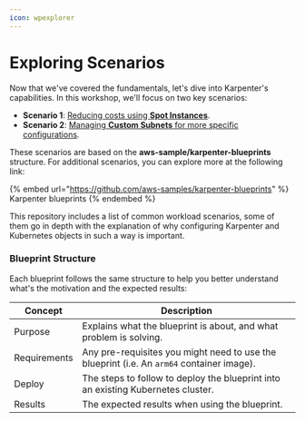 ```yaml
---
icon: wpexplorer
---
```


# Exploring Scenarios

Now that we've covered the fundamentals, let's dive into Karpenter's capabilities. In this workshop, we'll focus on two key scenarios:

* **Scenario 1**: [Reducing costs using **Spot Instances**](cut-costs-with-spot-instances.md).
* **Scenario 2**: [Managing **Custom Subnets** for more specific configurations](working-with-custom-subnets.md).

These scenarios are based on the **aws-sample/karpenter-blueprints** structure. For additional scenarios, you can explore more at the following link:

{% embed url="https://github.com/aws-samples/karpenter-blueprints" %}
Karpenter blueprints
{% endembed %}

This repository includes a list of common workload scenarios, some of them go in depth with the explanation of why configuring Karpenter and Kubernetes objects in such a way is important.

### Blueprint Structure

Each blueprint follows the same structure to help you better understand what's the motivation and the expected results:

| Concept      | Description                                                                               |
| ------------ | ----------------------------------------------------------------------------------------- |
| Purpose      | Explains what the blueprint is about, and what problem is solving.                        |
| Requirements | Any pre-requisites you might need to use the blueprint (i.e. An `arm64` container image). |
| Deploy       | The steps to follow to deploy the blueprint into an existing Kubernetes cluster.          |
| Results      | The expected results when using the blueprint.                                            |
